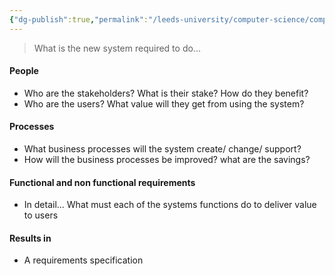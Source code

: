 ```yaml
---
{"dg-publish":true,"permalink":"/leeds-university/computer-science/compulsory-modules/professional-computing/week-3-2-software-development-process/requirements-analysis/"}
---
```


>What is the new system required to do...
#### People
- Who are the stakeholders? What is their stake? How do they benefit?
- Who are the users? What value will they get from using the system?
#### Processes
- What business processes will the system create/ change/ support?
- How will the business processes be improved? what are the savings?
#### Functional and non functional requirements
- In detail... What must each of the systems functions do to deliver value to users
#### Results in
- A requirements specification
